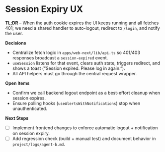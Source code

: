 # Session Expiry UX

**TL;DR** – When the auth cookie expires the UI keeps running and all fetches 401; we need a shared handler to auto-logout, redirect to `/login`, and notify the user.

**Decisions**
- Centralize fetch logic in `apps/web-next/lib/api.ts` so 401/403 responses broadcast a `session-expired` event.
- `useSession` listens for that event, clears auth state, triggers redirect, and shows a toast (“Session expired. Please log in again.”).
- All API helpers must go through the central request wrapper.

**Open Items**
- Confirm we call backend logout endpoint as a best-effort cleanup when session expires.
- Ensure polling hooks (`useAlertsWithNotifications`) stop when unauthenticated.

**Next Steps**
- [ ] Implement frontend changes to enforce automatic logout + notification on session expiry.
- [ ] Add regression check (build + manual test) and document behavior in `project/logs/agent-b.md`.
